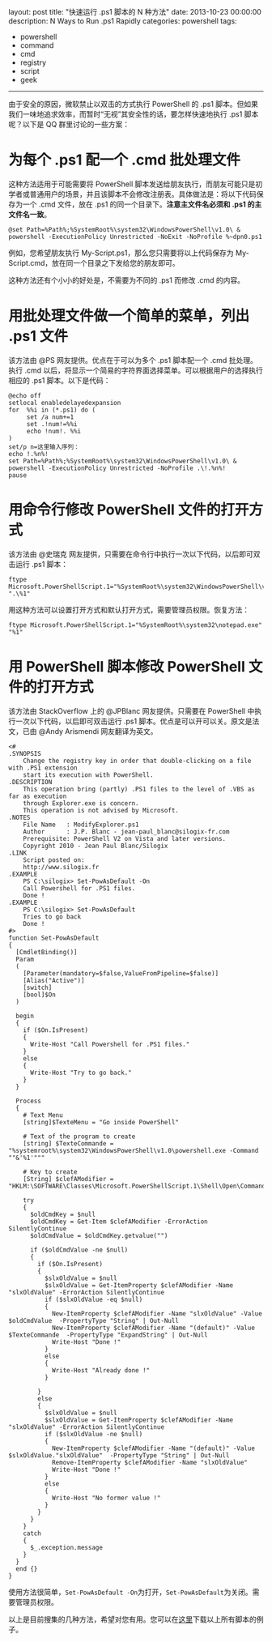 layout: post
title: "快速运行 .ps1 脚本的 N 种方法"
date: 2013-10-23 00:00:00
description: N Ways to Run .ps1 Rapidly
categories: powershell
tags:
- powershell
- command
- cmd
- registry
- script
- geek
---
由于安全的原因，微软禁止以双击的方式执行 PowerShell 的 .ps1 脚本。但如果我们一味地追求效率，而暂时“无视”其安全性的话，要怎样快速地执行 .ps1 脚本呢？以下是 QQ 群里讨论的一些方案：

为每个 .ps1 配一个 .cmd 批处理文件
===============================
这种方法适用于可能需要将 PowerShell 脚本发送给朋友执行，而朋友可能只是初学者或普通用户的场景，并且该脚本不会修改注册表。具体做法是：将以下代码保存为一个 .cmd 文件，放在 .ps1 的同一个目录下。**注意主文件名必须和 .ps1 的主文件名一致**。

	@set Path=%Path%;%SystemRoot%\system32\WindowsPowerShell\v1.0\ & powershell -ExecutionPolicy Unrestricted -NoExit -NoProfile %~dpn0.ps1

例如，您希望朋友执行 My-Script.ps1，那么您只需要将以上代码保存为 My-Script.cmd，放在同一个目录之下发给您的朋友即可。

这种方法还有个小小的好处是，不需要为不同的 .ps1 而修改 .cmd 的内容。

用批处理文件做一个简单的菜单，列出 .ps1 文件
=======================================
<!--more-->
该方法由 @PS 网友提供。优点在于可以为多个 .ps1 脚本配一个 .cmd 批处理。执行 .cmd 以后，将显示一个简易的字符界面选择菜单。可以根据用户的选择执行相应的 .ps1 脚本。以下是代码：

	@echo off
	setlocal enabledelayedexpansion
	for  %%i in (*.ps1) do (
	     set /a num+=1
	     set .!num!=%%i
	     echo !num!. %%i
	)
	set/p n=这里输入序列：
	echo !.%n%!
	set Path=%Path%;%SystemRoot%\system32\WindowsPowerShell\v1.0\ & powershell -ExecutionPolicy Unrestricted -NoProfile .\!.%n%!
	pause

用命令行修改 PowerShell 文件的打开方式
===================================
该方法由 @史瑞克 网友提供，只需要在命令行中执行一次以下代码，以后即可双击运行 .ps1 脚本：

	ftype Microsoft.PowerShellScript.1="%SystemRoot%\system32\WindowsPowerShell\v1.0\powershell.exe" ".\%1"

用这种方法可以设置打开方式和默认打开方式，需要管理员权限。恢复方法：

	ftype Microsoft.PowerShellScript.1="%SystemRoot%\system32\notepad.exe" "%1"

用 PowerShell 脚本修改 PowerShell 文件的打开方式
=============================================
该方法由 StackOverflow 上的 @JPBlanc 网友提供。只需要在 PowerShell 中执行一次以下代码，以后即可双击运行 .ps1 脚本。优点是可以开可以关。原文是法文，已由 @Andy Arismendi 网友翻译为英文。

	<#  
	.SYNOPSIS  
	    Change the registry key in order that double-clicking on a file with .PS1 extension
	    start its execution with PowerShell.
	.DESCRIPTION
	    This operation bring (partly) .PS1 files to the level of .VBS as far as execution
	    through Explorer.exe is concern.
	    This operation is not advised by Microsoft.
	.NOTES  
	    File Name   : ModifyExplorer.ps1  
	    Author      : J.P. Blanc - jean-paul_blanc@silogix-fr.com
	    Prerequisite: PowerShell V2 on Vista and later versions.
	    Copyright 2010 - Jean Paul Blanc/Silogix    
	.LINK  
	    Script posted on:  
	    http://www.silogix.fr  
	.EXAMPLE  
	    PS C:\silogix> Set-PowAsDefault -On
	    Call Powershell for .PS1 files.
	    Done !
	.EXAMPLE    
	    PS C:\silogix> Set-PowAsDefault
	    Tries to go back  
	    Done !
	#>  
	function Set-PowAsDefault
	{
	  [CmdletBinding()]
	  Param
	  (
	    [Parameter(mandatory=$false,ValueFromPipeline=$false)]
	    [Alias("Active")]
	    [switch]
	    [bool]$On
	  )
	
	  begin 
	  {
	    if ($On.IsPresent)
	    {
	      Write-Host "Call Powershell for .PS1 files."
	    }
	    else
	    {
	      Write-Host "Try to go back."
	    }
	  }
	
	  Process 
	  {
	    # Text Menu
	    [string]$TexteMenu = "Go inside PowerShell"
	
	    # Text of the program to create
	    [string] $TexteCommande = "%systemroot%\system32\WindowsPowerShell\v1.0\powershell.exe -Command ""&'%1'"""
	
	    # Key to create
	    [String] $clefAModifier = "HKLM:\SOFTWARE\Classes\Microsoft.PowerShellScript.1\Shell\Open\Command"
	
	    try
	    {
	      $oldCmdKey = $null
	      $oldCmdKey = Get-Item $clefAModifier -ErrorAction SilentlyContinue
	      $oldCmdValue = $oldCmdKey.getvalue("")
	
	      if ($oldCmdValue -ne $null)
	      {
	        if ($On.IsPresent)
	        {
	          $slxOldValue = $null
	          $slxOldValue = Get-ItemProperty $clefAModifier -Name "slxOldValue" -ErrorAction SilentlyContinue
	          if ($slxOldValue -eq $null)
	          {
	            New-ItemProperty $clefAModifier -Name "slxOldValue" -Value $oldCmdValue  -PropertyType "String" | Out-Null
	            New-ItemProperty $clefAModifier -Name "(default)" -Value $TexteCommande  -PropertyType "ExpandString" | Out-Null
	            Write-Host "Done !"
	          }
	          else
	          {
	            Write-Host "Already done !"          
	          }
	
	        }
	        else
	        {
	          $slxOldValue = $null
	          $slxOldValue = Get-ItemProperty $clefAModifier -Name "slxOldValue" -ErrorAction SilentlyContinue 
	          if ($slxOldValue -ne $null)
	          {
	            New-ItemProperty $clefAModifier -Name "(default)" -Value $slxOldValue."slxOldValue"  -PropertyType "String" | Out-Null
	            Remove-ItemProperty $clefAModifier -Name "slxOldValue" 
	            Write-Host "Done !"
	          }
	          else
	          {
	            Write-Host "No former value !"          
	          }
	        }
	      }
	    }
	    catch
	    {
	      $_.exception.message
	    }
	  }
	  end {}
	}

使用方法很简单，`Set-PowAsDefault -On`为打开，`Set-PowAsDefault`为关闭。需要管理员权限。

以上是目前搜集的几种方法，希望对您有用。您可以在[这里](/download/2013-10-23-n-ways-to-run-ps1-rapidly.zip)下载以上所有脚本的例子。
